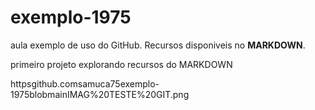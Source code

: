 # exemplo-1975
aula exemplo de uso do GitHub. Recursos disponiveis no **MARKDOWN**.

primeiro projeto explorando recursos do MARKDOWN

httpsgithub.comsamuca75exemplo-1975blobmainIMAG%20TESTE%20GIT.png
